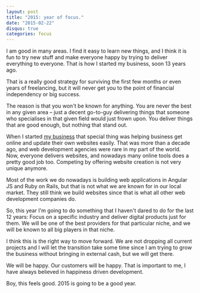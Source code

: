 ```yaml
---
layout: post
title: "2015: year of focus."
date: "2015-02-22"
disqus: true
categories: focus
---
```


I am good in many areas. I find it easy to learn new things, and
I think it is fun to try new stuff and make everyone happy by
trying to deliver everything to everyone. That is how I started my business, soon 13 years ago.

That is a really good strategy for surviving the first few months
or even years of freelancing, but it will never get you to the
point of financial independency or big success.

The reason is that you won't be known for anything. You are never
the best in any given area – just a decent go-to-guy delivering things
that someone who specialises in that given field would just frown upon.
You deliver things that are good enough, but nothing that stand out.

When I started [my business](http://standout.se/) that special thing was helping business get
online and update their own websites easily. That was more than a decade
ago, and web development agencies were rare in my part of the world.
Now, everyone delivers websites, and nowadays many online tools
does a pretty good job too. Competing by offering website creation is
not very unique anymore.

Most of the work we do nowadays is building web applications in Angular JS and Ruby on Rails,
but that is not what we are known for in our local market. They still think we build websites since
that is what all other web development companies do.

So, this year I'm going to do something that I haven't dared to do
for the last 12 years: Focus on a specific industry and deliver
digital products just for them. We will be one of the best providers
for that particular niche, and we will be known to all big players
in that niche.

I think this is the right way to move forward. We are not dropping
all current projects and I will let the transition take some time
since I am trying to grow the business without bringing in external
cash, but we will get there.

We will be happy. Our customers will be happy. That is important to me,
I have always believed in happiness driven development.

Boy, this feels good. 2015 is going to be a good year.

